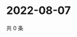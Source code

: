 # 2022-08-07

共 0 条

<!-- BEGIN WEIBO -->
<!-- 最后更新时间 Sun Aug 07 2022 05:14:48 GMT+0800 (China Standard Time) -->

<!-- END WEIBO -->
